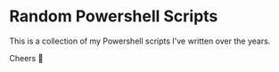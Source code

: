 # Random Powershell Scripts

This is a collection of my Powershell scripts I've written over the years.

Cheers 🍻
